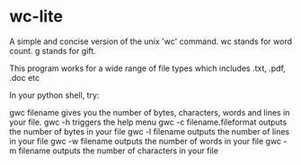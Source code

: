 # wc-lite
A simple and concise version of the unix 'wc' command. 
wc stands for word count. g stands for gift.

This program works for a wide range of file types which includes .txt, .pdf, .doc etc 

In your python shell, try:

gwc filename gives you the number of bytes, characters, words and lines in your file.
gwc -h triggers the help menu
gwc -c filename.fileformat outputs the number of bytes in your file
gwc -l filename outputs the number of lines in your file
gwc -w filename outputs the number of words in your file
gwc -m filename outputs the number of characters in your file